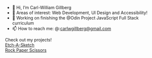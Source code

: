 - 👋 Hi, I’m Carl-William Gillberg
- 👀 Areas of interest: Web Development, UI Design and Accessibility!
- 🌱 Working on finishing the @Odin Project JavaScript Full Stack curriculum
- 📫 How to reach me:
     @:carlwgillberg@gmail.com

Check out my projects! </br>
<a href="https://cwgillberg.github.io/etch-a-sketch/">Etch-A-Sketch</a>
</br>
<a href="https://cwgillberg.github.io/rps/">Rock Paper Scissors</a>
